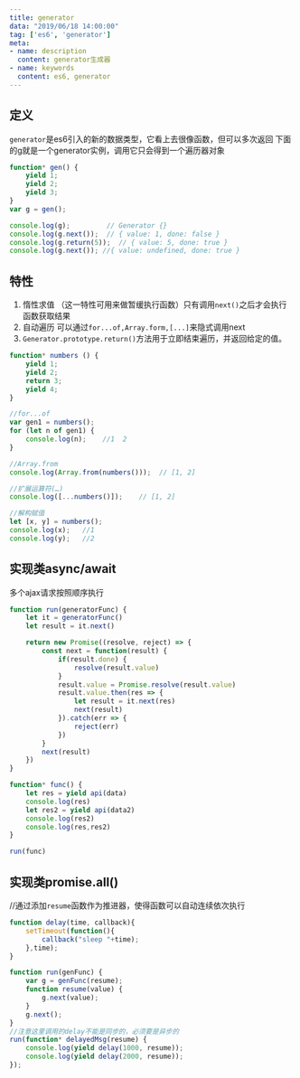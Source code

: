 ```yaml
---
title: generator
data: "2019/06/18 14:00:00"
tag: ['es6', 'generator']
meta: 
- name: description
  content: generator生成器
- name: keywords
  content: es6, generator
---
```


## 定义
`generator`是es6引入的新的数据类型，它看上去很像函数，但可以多次返回
下面的g就是一个generator实例，调用它只会得到一个遍历器对象

```js
function* gen() {
    yield 1;
    yield 2;
    yield 3;
}
var g = gen();

console.log(g);         // Generator {} 
console.log(g.next());  // { value: 1, done: false }
console.log(g.return(5));  // { value: 5, done: true }
console.log(g.next()); //{ value: undefined, done: true }

```

## 特性
1. 惰性求值 （这一特性可用来做暂缓执行函数）只有调用`next()`之后才会执行函数获取结果
2. 自动遍历  可以通过`for...of,Array.form,[...]`来隐式调用next
3. `Generator.prototype.return()`方法用于立即结束遍历，并返回给定的值。
```js
function* numbers () {
    yield 1;
    yield 2;
    return 3;
    yield 4;
}

//for...of
var gen1 = numbers();
for (let n of gen1) {
    console.log(n);    //1  2
}

//Array.from
console.log(Array.from(numbers()));  // [1, 2]

//扩展运算符(…)
console.log([...numbers()]);    // [1, 2]

//解构赋值
let [x, y] = numbers();
console.log(x);   //1
console.log(y);   //2
```

## 实现类async/await
多个ajax请求按照顺序执行
```js
function run(generatorFunc) {
    let it = generatorFunc()
    let result = it.next()

    return new Promise((resolve, reject) => {
        const next = function(result) {
            if(result.done) {
                resolve(result.value)
            }
            result.value = Promise.resolve(result.value)
            result.value.then(res => {
                let result = it.next(res)
                next(result)
            }).catch(err => {
                reject(err)
            })
        }
        next(result)
    })
}

function* func() {
    let res = yield api(data)
    console.log(res)
    let res2 = yield api(data2)
    console.log(res2)
    console.log(res,res2)
}

run(func)
```

## 实现类promise.all()
//通过添加`resume`函数作为推进器，使得函数可以自动连续依次执行
```js
function delay(time, callback){
    setTimeout(function(){
        callback("sleep "+time);
    },time);
}

function run(genFunc) {
    var g = genFunc(resume);
    function resume(value) {
        g.next(value);
    }
    g.next();
}
//注意这里调用的delay不能是同步的，必须要是异步的
run(function* delayedMsg(resume) {
    console.log(yield delay(1000, resume));
    console.log(yield delay(2000, resume));
});

```
